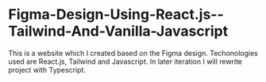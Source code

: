 # Figma-Design-Using-React.js--Tailwind-And-Vanilla-Javascript
This is a website which I created based on the Figma design. Techonologies used are React.js, Tailwind and Javascript.
In later iteration I will rewrite project with Typescript.
